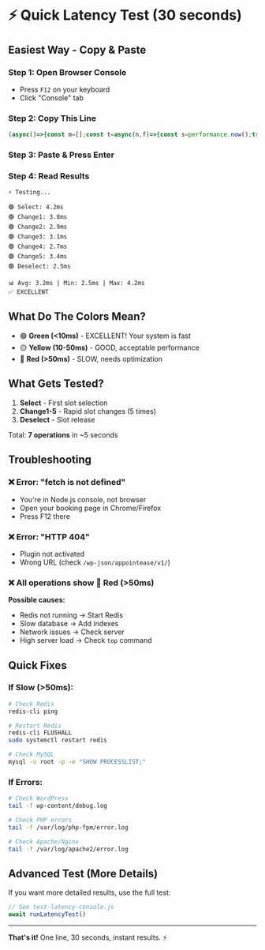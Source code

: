 # ⚡ Quick Latency Test (30 seconds)

## Easiest Way - Copy & Paste

### Step 1: Open Browser Console
- Press `F12` on your keyboard
- Click "Console" tab

### Step 2: Copy This Line
```javascript
(async()=>{const m=[];const t=async(n,f)=>{const s=performance.now();try{await f();const d=performance.now()-s;m.push({n,d});console.log(`${d<10?'🟢':d<50?'🟡':'🔴'} ${n}: ${d.toFixed(1)}ms`);return d}catch(e){console.log(`❌ ${n}: ${e.message}`)}};const c=`test_${Date.now()}`;const d='2024-01-15';const e=1;const a='/wp-json/appointease/v1';console.log('⚡ Testing...\n');await t('Select',async()=>await fetch(`${a}/slots/select`,{method:'POST',headers:{'Content-Type':'application/json'},body:JSON.stringify({date:d,time:'09:00',employee_id:e,client_id:c})}));for(let i=0;i<5;i++)await t(`Change${i+1}`,async()=>await fetch(`${a}/slots/select`,{method:'POST',headers:{'Content-Type':'application/json'},body:JSON.stringify({date:d,time:`${9+Math.floor(i/6)}:${String((i%6)*10).padStart(2,'0')}`,employee_id:e,client_id:c})}));await t('Deselect',async()=>await fetch(`${a}/slots/deselect`,{method:'POST',headers:{'Content-Type':'application/json'},body:JSON.stringify({date:d,time:'10:00',employee_id:e})}));const ds=m.map(x=>x.d).sort((a,b)=>a-b);const avg=ds.reduce((a,b)=>a+b,0)/ds.length;console.log(`\n📊 Avg: ${avg.toFixed(1)}ms | Min: ${ds[0].toFixed(1)}ms | Max: ${ds[ds.length-1].toFixed(1)}ms`);console.log(avg<10?'✅ EXCELLENT':avg<50?'⚠️ GOOD':'❌ SLOW');})();
```

### Step 3: Paste & Press Enter

### Step 4: Read Results
```
⚡ Testing...

🟢 Select: 4.2ms
🟢 Change1: 3.8ms
🟢 Change2: 2.9ms
🟢 Change3: 3.1ms
🟢 Change4: 2.7ms
🟢 Change5: 3.4ms
🟢 Deselect: 2.5ms

📊 Avg: 3.2ms | Min: 2.5ms | Max: 4.2ms
✅ EXCELLENT
```

## What Do The Colors Mean?

- 🟢 **Green (<10ms)** - EXCELLENT! Your system is fast
- 🟡 **Yellow (10-50ms)** - GOOD, acceptable performance
- 🔴 **Red (>50ms)** - SLOW, needs optimization

## What Gets Tested?

1. **Select** - First slot selection
2. **Change1-5** - Rapid slot changes (5 times)
3. **Deselect** - Slot release

Total: **7 operations** in ~5 seconds

## Troubleshooting

### ❌ Error: "fetch is not defined"
- You're in Node.js console, not browser
- Open your booking page in Chrome/Firefox
- Press F12 there

### ❌ Error: "HTTP 404"
- Plugin not activated
- Wrong URL (check `/wp-json/appointease/v1/`)

### ❌ All operations show 🔴 Red (>50ms)
**Possible causes:**
- Redis not running → Start Redis
- Slow database → Add indexes
- Network issues → Check server
- High server load → Check `top` command

## Quick Fixes

### If Slow (>50ms):
```bash
# Check Redis
redis-cli ping

# Restart Redis
redis-cli FLUSHALL
sudo systemctl restart redis

# Check MySQL
mysql -u root -p -e "SHOW PROCESSLIST;"
```

### If Errors:
```bash
# Check WordPress
tail -f wp-content/debug.log

# Check PHP errors
tail -f /var/log/php-fpm/error.log

# Check Apache/Nginx
tail -f /var/log/apache2/error.log
```

## Advanced Test (More Details)

If you want more detailed results, use the full test:
```javascript
// See test-latency-console.js
await runLatencyTest()
```

---

**That's it!** One line, 30 seconds, instant results. ⚡
